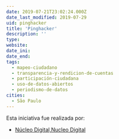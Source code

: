 ```yaml
---
date: 2019-07-21T23:02:24.000Z
date_last_modified: 2019-07-29
uid: pinghacker
title: 'Pinghacker'
description: ''
type: 
website: 
date_ini: 
date_end: 
tags:
  - mapeo-ciudadano
  - transparencia-y-rendicion-de-cuentas
  - participación-ciudadana
  - uso-de-datos-abiertos
  - periodismo-de-datos
cities: 
  - São Paulo
---
```


Esta iniciativa fue realizada por:

- [Núcleo Digital,Nucleo Digital](/organizaciones/nucleo-digital-nucleo-digital)
